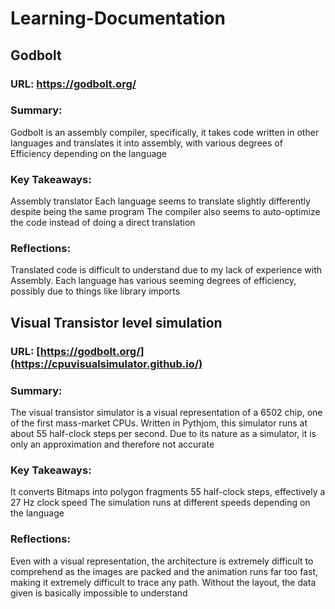 # Learning-Documentation

 ## Godbolt
 ### URL: https://godbolt.org/

 ### Summary:
 Godbolt is an assembly compiler, specifically, it takes code written in other languages and translates it into assembly, with various degrees of Efficiency depending on the language

 ### Key Takeaways:

 Assembly translator
 Each language seems to translate slightly differently despite being the same program
 The compiler also seems to auto-optimize the code instead of doing a direct translation 

 ### Reflections:

 Translated code is difficult to understand due to my lack of experience with Assembly. Each language has various seeming degrees of efficiency, possibly due to things like library imports

 
 ## Visual Transistor level simulation
 ### URL: [https://godbolt.org/](https://cpuvisualsimulator.github.io/)

 ### Summary:

 The visual transistor simulator is a visual representation of a 6502 chip, one of the first mass-market CPUs. Written in Pythjom, this simulator runs at about 55 half-clock steps per second. Due to its nature as a simulator, it is only an approximation and therefore not accurate

 ### Key Takeaways:

It converts Bitmaps into polygon fragments
55 half-clock steps, effectively a 27 Hz clock speed
The simulation runs at different speeds depending on the language

 ### Reflections:

 Even with a visual representation, the architecture is extremely difficult to comprehend as the images are packed and the animation runs far too fast, making it extremely difficult to trace any path.
 Without the layout, the data given is basically impossible to understand
